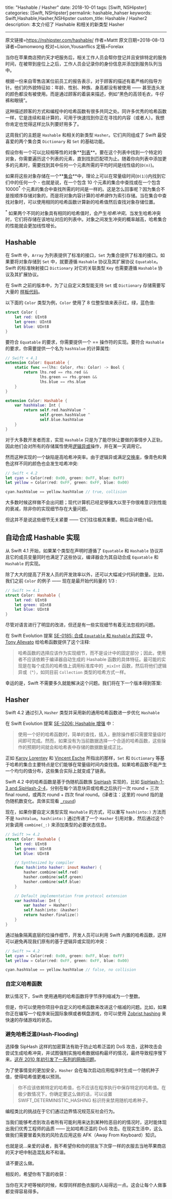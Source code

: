 title: "Hashable / Hasher"
date: 2018-10-01
tags: [Swift, NSHipster]
categories: [Swift, NSHipster]
permalink: hashable_hahser
keywords: Swift,Hashable,Hasher,NSHipster
custom_title: Hashable / Hasher2
description: 本文介绍了 Hashable 和相关的新类型 Hasher

---
原文链接=https://nshipster.com/hashable/
作者=Mattt
原文日期=2018-08-13
译者=Damonwong
校对=Lision,Yousanflics
定稿=Forelax

<!--此处开始正文-->

当你在苹果商店预约天才吧服务后，相关工作人员会帮你登记并且安排特定的服务时间，在被带到座位上之后，工作人员会记录你的身份信息并添加到服务队列当中。

根据一份来自零售店某位前员工的报告表示，对于顾客的描述有着严格的指导方针。他们的外貌特征如：年龄、性别、种族、身高都没有被使用 —— 甚至连头发的颜色都没有被使用。而是通过顾客的着装来描述，例如“黑色的高领毛衣，牛仔裤和眼镜”。

这种描述顾客的方式和编程中的哈希函数有很多共同之处。同许多优秀的哈希函数一样，它是连续和易计算的，可用于快速找到你正在寻找的内容（或者人）。我想你肯定也觉得这样比队列要好用多了。

这周我们的主题是 `Hashable` 和相关的新类型 `Hasher`。它们共同组成了 Swift 最受喜爱的两个集合类 `Dictionary` 和 `Set` 的基础功能。

<!--more-->

假设你有一个可以比较相等性的对象**[列表](https://zh.wikipedia.org/wiki/%E4%B8%B2%E5%88%97_(%E6%8A%BD%E8%B1%A1%E8%B3%87%E6%96%99%E5%9E%8B%E5%88%A5))**。要在这个列表中找到一个特定的对象，你需要遍历这个列表的元素，直到找到匹配项为止。随着你向列表中添加更多的元素时，需要找到其中任何一个元素所需的平均时间是线性级的(`O(n)`)。

如果将这些对象存储在一个**[集合](https://zh.wikipedia.org/wiki/%E9%9B%86%E5%90%88_(%E8%AE%A1%E7%AE%97%E6%9C%BA%E7%A7%91%E5%AD%A6))**中，理论上可以在常量级时间(`O(1)`)内找到它们中的任何一个 - 也就是说，在一个包含 10 个元素的集合中查找或在一个包含 10000<sup>\*</sup> 个元素的集合中查找所需的时间是一样的。这是怎么回事呢？因为集合不是按顺序存储对象的，而是将对象内容计算的<dfn>哈希值</dfn>作为索引存储。当在集合中查找对象时，可以使用相同的哈希函数计算新的哈希值然后查找对象存储位置。

<sup>\*</sup> 如果两个不同的对象具有相同的哈希值时，会产生<dfn>哈希冲突</dfn>。当发生哈希冲突时，它们将存储在该地址对应的列表中。对象之间发生冲突的概率越高，哈希集合的性能就会更加线性增长。

## Hashable

在 Swift 中，`Array` 为列表提供了标准的接⼝，`Set` 为集合提供了标准的接⼝。如果要将对象存储到 `Set` 中，就要遵循 `Hashable` 协议及其扩展协议 `Equatable`。Swift 的标准映射接口 `Dictionary` 对它的关联类型 `Key` 也需要遵循 `Hashable` 协议及其扩展协议。

在 Swift 之前的版本中，为了让自定义类型能支持 `Set` 或 `Dictionary` 存储需要写⼤量的 [样板代码](https://nshipster.cn/swift-gyb/)。

以下面的 `Color` 类型为例，`Color` 使⽤了 8 位整型值来表示红，绿，蓝色值:

```swift
struct Color {
    let red: UInt8
    let green: UInt8
    let blue: UInt8
}
```

要符合 `Equatable` 的要求，你需要提供一个 == 操作符的实现。要符合 `Hashable` 的要求，你需要提供⼀个名为 `hashValue` 的计算属性:

```swift
// Swift < 4.1
extension Color: Equatable {
    static func ==(lhs: Color, rhs: Color) -> Bool {
        return lhs.red == rhs.red &&
               lhs.green == rhs.green &&
               lhs.blue == rhs.blue
    }
}

extension Color: Hashable {
    var hashValue: Int {
        return self.red.hashValue ^
               self.green.hashValue ^
               self.blue.hashValue
    }
}
```

对于大多数开发者⽽⾔，实现 `Hashable` 只是为了能尽快让要做的事情步入正轨，因此他们会对所有的存储属性使⽤[逻辑异或](https://zh.wikipedia.org/wiki/%E9%80%BB%E8%BE%91%E5%BC%82%E6%88%96)操作，并在某一天调用它。

然⽽这种实现的一个缺陷是高哈希冲突率。由于逻辑异或满⾜[交换率](https://zh.wikipedia.org/wiki/%E4%BA%A4%E6%8F%9B%E5%BE%8B)，像⻘色和⻩色这样不同的颜色也会发⽣哈希冲突:

```swift
// Swift < 4.2
let cyan = Color(red: 0x00, green: 0xFF, blue: 0xFF)
let yellow = Color(red: 0xFF, green: 0xFF, blue: 0x00)

cyan.hashValue == yellow.hashValue // true, collision
```

大多数时候这样做不会出问题；现代计算机已经足够强大以至于你很难意识到性能的衰减，除⾮你的实现细节存在⼤量问题。

但这并不是说这些细节⽆关紧要 —— 它们往往极其重要。稍后会详细介绍。

## 自动合成 Hashable 实现

从 Swift 4.1 开始，如果某个类型在声明时遵循了 `Equatable` 和 `Hashable` 协议并且它的成员变量同时也满足了这些协议，编译器会为其自动合成 `Equatable` 和 `Hashable` 的实现。

除了大大的提高了开发人员的开发效率以外，还可以大幅减少代码的数量。比如，我们之前 `Color` 的例子 —— 现在是最开始代码量的 1/3 :

```swift
// Swift >= 4.1
struct Color: Hashable {
    let red: UInt8
    let green: UInt8
    let blue: UInt8
}
```

尽管对语言进行了明显的改进，但还是有一些实现细节有着无法忽视的问题。

在 Swift Evolution 提案 [SE-0185: 合成 `Equatable` 和 `Hashable` 的实现](https://github.com/apple/swift-evolution/blob/master/proposals/0185-synthesize-equatable-hashable.md) 中， [Tony Allevato](https://github.com/allevato) 给哈希函数提供了这个注释: 

> 哈希函数的选择应该作为实现细节，而不是设计中的固定部分；因此，使用者不应该依赖于编译器自动生成的 Hashable 函数的具体特征。最可能的实现是在每个成员的哈希值上调用标准库中的 `_mixInt` 函数，然后将他们逻辑异或（^），如同目前 `Collection` 类型的哈希方式一样。

幸运的是，Swift 不需要多久就能解决这个问题。我们将在下一个版本得到答案:

## Hasher

Swift 4.2 通过引入 `Hasher` 类型并采用新的通用哈希函数进一步优化 `Hashable`

在 Swift Evolution 提案 [SE-0206: Hashable 增强](https://github.com/apple/swift-evolution/blob/master/proposals/0206-hashable-enhancements.md) 中：

> 使用一个好的哈希函数时，简单的查找，插入，删除操作都只需要常量级时间即可完成。然而，如果没有为当前数据选择一个合适的哈希函数，这些操作的预期时间就会和哈希表中存储的数据数量成正比。

正如 [Karoy Lorentey](https://github.com/lorentey) 和 [Vincent Esche](https://github.com/regexident) 所指出的那样，`Set` 和 `Dictionary` 等基于哈希的集合主要特点是它们能够在常量级时间内查找值。如果哈希函数不能产生一个均匀的值分布，这些集合实际上就变成了链表。

Swift 4.2 中的哈希函数是基于伪随机函数族 [SipHash](https://en.wikipedia.org/wiki/SipHash) 实现的，比如 [SipHash-1-3 and SipHash-2-4](https://github.com/apple/swift/blob/master/stdlib/public/core/SipHash.swift)，分别在每个消息块异或哈希之后执行一次 round + 三次 final round，或两次 round + 四次 final round。(译者注：这里的 round 指的是伪随机数变化。具体实现看 [`_round`](https://github.com/apple/swift/blob/4967393618f89370269518cf3b5ad5247cb0a2c0/stdlib/public/core/SipHash.swift#L47))

现在，如果你要自定义类型实现 `Hashable` 的方式，可以重写 `hash(into:)` 方法而不是 `hashValue`。`hash(into:)` 通过传递了一个 `Hasher` 引用对象，然后通过这个对象调用 `combine(_:)` 来添加类型的必要状态信息。

```swift
// Swift >= 4.2
struct Color: Hashable {
    let red: UInt8
    let green: UInt8
    let blue: UInt8

    // Synthesized by compiler
    func hash(into hasher: inout Hasher) {
        hasher.combine(self.red)
        hasher.combine(self.green)
        hasher.combine(self.blue)
    }

    // Default implementation from protocol extension
    var hashValue: Int {
        var hasher = Hasher()
        self.hash(into: &hasher)
        return hasher.finalize()
    }
}
```

通过抽象隔离底层的位操作细节，开发人员可以利用 Swift 内置的哈希函数，这样可以避免再现我们原有的基于逻辑异或实现的冲突：

```swift
// Swift >= 4.2
let cyan = Color(red: 0x00, green: 0xFF, blue: 0xFF)
let yellow = Color(red: 0xFF, green: 0xFF, blue: 0x00)

cyan.hashValue == yellow.hashValue // false, no collision
```

### 自定义哈希函数

默认情况下，Swift 使用通用的哈希函数将字节序列缩减为一个整数。

但是，你可以使用你项目中自定义的哈希函数来改进这个缩减的问题。比如，如果你正在编写一个程序来玩国际象棋或者棋盘游戏，你可以使用 [Zobrist hashing](https://en.wikipedia.org/wiki/Zobrist_hashing) 来快速的存储游戏的状态。

### 避免哈希泛滥(Hash-Flooding)

选择像 SipHash 这样的加密算法有助于防止哈希泛滥的 DoS 攻击，这种攻击会尝试生成哈希冲突，并试图强制实施哈希数据结构最坏的情况，最终导致程序慢下来。[这在 2010 年初引发了一系列的网络问题](https://arstechnica.com/information-technology/2011/12/huge-portions-of-web-vulnerable-to-hashing-denial-of-service-attack/)。

为了使事情变的更加安全，`Hasher` 会在每次启动应用程序时生成一个随机种子值，使得哈希值更难以预测。

> 你不应该依赖特定的哈希值，也不应该在程序执行中保存特定的哈希值。在极少数情况下，你确定要这么做的话，可以设置 SWIFT_DETERMINISTIC_HASHING 标识符来禁用随机哈希种子。

编程类比的挑战在于它们通过边界情况规范反社会行为。

当我们能够考虑到攻击者所有可能利用来达到某种险恶目的的情况时，这时能体现出我们优秀工程师的品质 —— 比如哈希泛滥的 DoS 攻击。在现实生活中，这么做我们需要冒着失败的风险去应用这些 AFK（Away From Keyboard）知识。

也就是说...亲爱的读者，我不希望你和你的朋友下次穿一样的衣服去当地苹果商店的天才吧中制造混乱和不和谐。

请不要这么做。

相反的，希望你有下面的收获：

当你在天才吧等候的时候，和穿同样颜色衣服的人站得远一点。这会让每个人做事都变得容易得多。